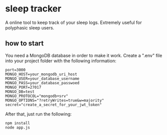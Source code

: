 # sleep tracker

A online tool to keep track of your sleep logs. Extremely useful for polyphasic sleep users.

## how to start

You need a MongoDB database in order to make it work. Create a ".env" file into your project folder with the following information:

```
port=3000
MONGO_HOST=your_mongodb_uri_host
MONGO_USER=your_database_username
MONGO_PASS=your_database_passwoed
MONGO_PORT=27017
MONGO_DB=test
MONGO_PROTOCOL="mongodb+srv"
MONGO_OPTIONS="?retryWrites=true&w=majority"
secret="create_a_secret_for_your_jwt_token"
```

After that, just run the following:

```
npm install
node app.js
```

